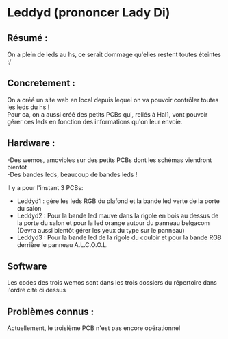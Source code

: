 # Leddyd (prononcer Lady Di)

## Résumé :
On a plein de leds au hs, ce serait dommage qu'elles restent toutes éteintes :/

## Concretement :
On a créé un site web en local depuis lequel on va pouvoir contrôler toutes les leds du hs ! <br>
Pour ca, on a aussi créé des petits PCBs qui, reliés à Hal1, vont pouvoir gérer ces leds en fonction des informations qu'on leur envoie.

## Hardware :
-Des wemos, amovibles sur des petits PCBs dont les schémas viendront bientôt <br>
-Des bandes leds, beaucoup de bandes leds !

Il y a pour l'instant 3 PCBs: <br>
* Leddyd1 : gère les leds RGB du plafond et la bande led verte de la porte du salon <br>
* Leddyd2 : Pour la bande led mauve dans la rigole en bois au dessus de la porte du salon et pour la led orange autour du panneau belgacom (Devra aussi bientôt gérer les yeux du type sur le panneau) <br>
* Leddyd3 : Pour la bande led de la rigole du couloir et pour la bande RGB derrière le panneau A.L.C.O.O.L.

## Software
Les codes des trois wemos sont dans les trois dossiers du répertoire dans l'ordre cité ci dessus

## Problèmes connus :
Actuellement, le troisième PCB n'est pas encore opérationnel
